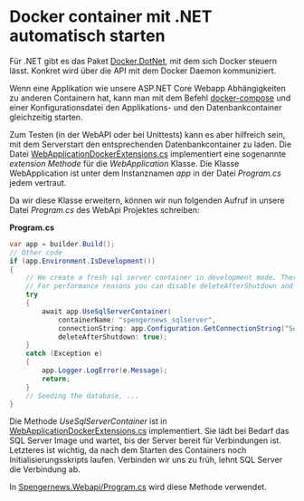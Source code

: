 # Docker container mit .NET automatisch starten

Für .NET gibt es das Paket [Docker.DotNet](https://www.nuget.org/packages/Docker.DotNet), mit dem
sich Docker steuern lässt. Konkret wird über die API mit dem Docker Daemon kommuniziert.

Wenn eine Applikation wie unsere ASP.NET Core Webapp Abhängigkeiten zu anderen Containern hat,
kann man mit dem Befehl [docker-compose](https://docs.docker.com/compose/compose-file/) und einer
Konfigurationsdatei den Applikations- und den Datenbankcontainer gleichzeitig starten.

Zum Testen (in der WebAPI oder bei Unittests) kann es aber hilfreich sein, mit dem Serverstart
den entsprechenden Datenbankcontainer zu laden. Die Datei
[WebApplicationDockerExtensions.cs](Spengernews.Webapi/WebApplicationDockerExtensions.cs)
implementiert eine sogenannte *extension Methode* für die *WebApplication* Klasse. Die 
Klasse WebApplication ist unter dem Instanznamen *app* in der Datei *Program.cs* jedem vertraut.

Da wir diese Klasse erweitern, können wir nun folgenden Aufruf in unsere Datei *Program.cs* des
WebApi Projektes schreiben:

**Program.cs**
```c#
var app = builder.Build();
// Other code
if (app.Environment.IsDevelopment())
{
    // We create a fresh sql server container in development mode. Therefore we do not need EnsureDeleted().
    // For performance reasons you can disable deleteAfterShutdown and call EnsureCreated().
    try
    {
        await app.UseSqlServerContainer(
            containerName: "spengernews_sqlserver",
            connectionString: app.Configuration.GetConnectionString("SqlServer"),
            deleteAfterShutdown: true);
    }
    catch (Exception e)
    {
        app.Logger.LogError(e.Message);
        return;
    }
    // Seeding the database, ...
}
```

Die Methode *UseSqlServerContainer* ist in [WebApplicationDockerExtensions.cs](Spengernews.Webapi/WebApplicationDockerExtensions.cs)
implementiert. Sie lädt bei Bedarf das SQL Server Image und wartet, bis der Server bereit für
Verbindungen ist. Letzteres ist wichtig, da nach dem Starten des Containers noch Initialisierungsskripts
laufen. Verbinden wir uns zu früh, lehnt SQL Server die Verbindung ab.

In [Spengernews.Webapi/Program.cs](Spengernews.Webapi/Program.cs) wird diese Methode verwendet.
